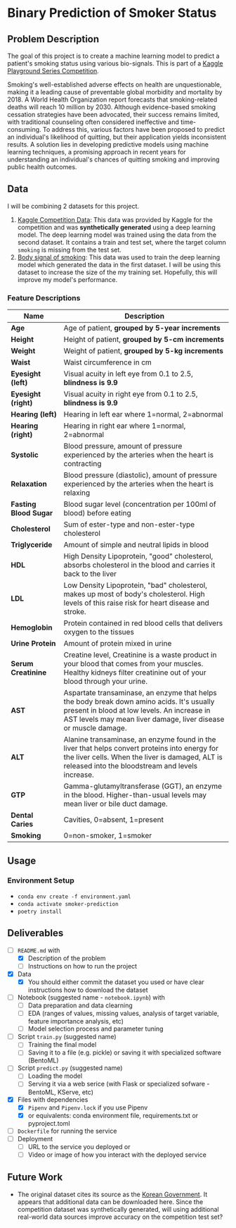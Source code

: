 # Binary Prediction of Smoker Status

## Problem Description

The goal of this project is to create a machine learning model to predict a patient's smoking status using various bio-signals. This is part of a [Kaggle Playground Series Competition](https://www.kaggle.com/competitions/playground-series-s3e24).

Smoking's well-established adverse effects on health are unquestionable, making it a leading cause of preventable global morbidity and mortality by 2018. A World Health Organization report forecasts that smoking-related deaths will reach 10 million by 2030. Although evidence-based smoking cessation strategies have been advocated, their success remains limited, with traditional counseling often considered ineffective and time-consuming. To address this, various factors have been proposed to predict an individual's likelihood of quitting, but their application yields inconsistent results. A solution lies in developing predictive models using machine learning techniques, a promising approach in recent years for understanding an individual's chances of quitting smoking and improving public health outcomes.

## Data

I will be combining 2 datasets for this project.

1. [Kaggle Competition Data](https://www.kaggle.com/competitions/playground-series-s3e24/data): This data was provided by Kaggle for the competition and was **synthetically generated** using a deep learning model. The deep learning model was trained using the data from the second dataset. It contains a train and test set, where the target column `smoking` is missing from the test set.
2. [Body signal of smoking](https://www.kaggle.com/datasets/kukuroo3/body-signal-of-smoking/data): This data was used to train the deep learning model which generated the data in the first dataset. I will be using this dataset to increase the size of the my training set. Hopefully, this will improve my model's performance.

### Feature Descriptions

| Name | Description |
| ---- | ----------- |
| **Age** | Age of patient, **grouped by 5-year increments** |
| **Height** | Height of patient, **grouped by 5-cm increments** |
| **Weight** | Weight of patient, **grouped by 5-kg increments** |
| **Waist** | Waist circumference in cm|
| **Eyesight (left)** | Visual acuity in left eye from 0.1 to 2.5, **blindness is 9.9** |
| **Eyesight (right)** | Visual acuity in right eye from 0.1 to 2.5, **blindness is 9.9** |
| **Hearing (left)** | Hearing in left ear where 1=normal, 2=abnormal |
| **Hearing (right)** | Hearing in right ear where 1=normal, 2=abnormal |
| **Systolic** | Blood pressure, amount of pressure experienced by the arteries when the heart is contracting |
| **Relaxation** | Blood pressure (diastolic), amount of pressure experienced by the arteries when the heart is relaxing |
| **Fasting Blood Sugar** | Blood sugar level (concentration per 100ml of blood) before eating |
| **Cholesterol** | Sum of ester-type and non-ester-type cholesterol |
| **Triglyceride** | Amount of simple and neutral lipids in blood |
| **HDL** | High Density Lipoprotein, "good" cholesterol, absorbs cholesterol in the blood and carries it back to the liver |
| **LDL** | Low Density Lipoprotein, "bad" cholesterol, makes up most of body's cholesterol. High levels of this raise risk for heart disease and stroke. |
| **Hemoglobin** | Protein contained in red blood cells that delivers oxygen to the tissues |
| **Urine Protein** | Amount of protein mixed in urine |
| **Serum Creatinine** | Creatine level, Creatinine is a waste product in your blood that comes from your muscles. Healthy kidneys filter creatinine out of your blood through your urine. |
| **AST** | Aspartate transaminase, an enzyme that helps the body break down amino acids. It's usually present in blood at low levels. An increase in AST levels may mean liver damage, liver disease or muscle damage. |
| **ALT** | Alanine transaminase, an enzyme found in the liver that helps convert proteins into energy for the liver cells. When the liver is damaged, ALT is released into the bloodstream and levels increase. |
| **GTP** | Gamma-glutamyltransferase (GGT), an enzyme in the blood. Higher-than-usual levels may mean liver or bile duct damage. |
| **Dental Caries** | Cavities, 0=absent, 1=present |
| **Smoking** | 0=non-smoker, 1=smoker

## Usage

### Environment Setup

- `conda env create -f environment.yaml`
- `conda activate smoker-prediction`
- `poetry install`

## Deliverables

- [ ] `README.md` with
  - [x] Description of the problem
  - [ ] Instructions on how to run the project
- [x] Data
  - [x] You should either commit the dataset you used or have clear instructions how to download the dataset
- [ ] Notebook (suggested name - `notebook.ipynb`) with
  - [ ] Data preparation and data clearning
  - [ ] EDA (ranges of values, missing values, analysis of target variable, feature importance analysis, etc)
  - [ ] Model selection process and parameter tuning
- [ ] Script `train.py` (suggested name)
  - [ ] Training the final model
  - [ ] Saving it to a file (e.g. pickle) or saving it with specialized software (BentoML)
- [ ] Script `predict.py` (suggested name)
  - [ ] Loading the model
  - [ ] Serving it via a web serice (with Flask or specialized sofware - BentoML, KServe, etc)
- [x] Files with dependencies
  - [x] `Pipenv` and `Pipenv.lock` if you use Pipenv
  - [x] or equivalents: conda environment file, requirements.txt or pyproject.toml
- [ ] `Dockerfile` for running the service
- [ ] Deployment
  - [ ] URL to the service you deployed or
  - [ ] Video or image of how you interact with the deployed service

## Future Work

- The original dataset cites its source as the [Korean Government](https://www.data.go.kr/data/15007122/fileData.do#/tab-layer-file). It appears that additional data can be downloaded here. Since the competition dataset was synthetically generated, will using additional real-world data sources improve accuracy on the competition test set?
